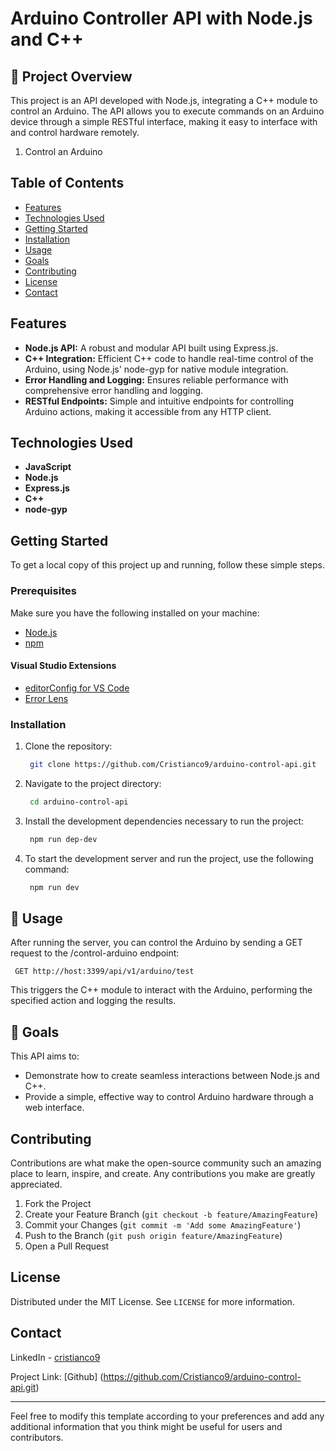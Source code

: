 # Arduino Controller API with Node.js and C++

## 🚀 Project Overview
This project is an API developed with Node.js, integrating a C++ module to
control an Arduino. The API allows you to execute commands on an Arduino device
through a simple RESTful interface, making it easy to interface with and control
hardware remotely.

1. Control an Arduino

## Table of Contents

- [Features](#features)
- [Technologies Used](#technologies-used)
- [Getting Started](#getting-started)
- [Installation](#installation)
- [Usage](#usage)
- [Goals](#Goals)
- [Contributing](#contributing)
- [License](#license)
- [Contact](#contact)

## Features

- **Node.js API:** A robust and modular API built using Express.js.
- **C++ Integration:** Efficient C++ code to handle real-time control of the Arduino, using Node.js' node-gyp for native module integration.
- **Error Handling and Logging:** Ensures reliable performance with comprehensive error handling and logging.
- **RESTful Endpoints:** Simple and intuitive endpoints for controlling Arduino actions, making it accessible from any HTTP client.

## Technologies Used

- **JavaScript**
- **Node.js**
- **Express.js**
- **C++**
- **node-gyp**

## Getting Started

To get a local copy of this project up and running, follow these simple steps.

### Prerequisites

Make sure you have the following installed on your machine:

- [Node.js](https://nodejs.org/en/)
- [npm](https://www.npmjs.com/)

#### Visual Studio Extensions
- [editorConfig for VS Code](https://marketplace.visualstudio.com/items?itemName=EditorConfig.EditorConfig)
- [Error Lens](https://marketplace.visualstudio.com/items?itemName=usernamehw.errorlens)

### Installation

1. Clone the repository:

   ```sh
    git clone https://github.com/Cristianco9/arduino-control-api.git
   ```

2. Navigate to the project directory:

   ```sh
    cd arduino-control-api
   ```

3. Install the development dependencies necessary to run the project:

   ```sh
    npm run dep-dev
   ```

4. To start the development server and run the project, use the following command:

   ```sh
    npm run dev
   ```

## 📡  Usage

After running the server, you can control the Arduino by sending a GET request
to the /control-arduino endpoint:

   ```
    GET http://host:3399/api/v1/arduino/test
   ```

This triggers the C++ module to interact with the Arduino, performing the specified action and logging the results.

## 🧠 Goals

This API aims to:

- Demonstrate how to create seamless interactions between Node.js and C++.
- Provide a simple, effective way to control Arduino hardware through a web
interface.

## Contributing

Contributions are what make the open-source community such an amazing place to
learn, inspire, and create. Any contributions you make are greatly appreciated.

1. Fork the Project
2. Create your Feature Branch (`git checkout -b feature/AmazingFeature`)
3. Commit your Changes (`git commit -m 'Add some AmazingFeature'`)
4. Push to the Branch (`git push origin feature/AmazingFeature`)
5. Open a Pull Request

## License
Distributed under the MIT License. See `LICENSE` for more information.

## Contact
LinkedIn - [cristianco9](https://www.linkedin.com/in/cristianco9/)

Project Link: [Github]
(https://github.com/Cristianco9/arduino-control-api.git)

---

Feel free to modify this template according to your preferences and add any
additional information that you think might be useful for users and contributors.
